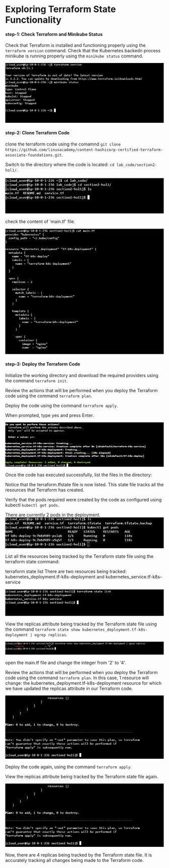 #    Exploring Terraform State Functionality
#### step-1: Check Terraform and Minikube Status

Check that Terraform is installed and functioning properly using the `terraform version` command.
Check that the Kubernetes backedn process minikube is running properly using the `minikube status` command.

![1](outputs/pic11.PNG)

#### step-2: Clone Terraform Code

clone the terraform code using the comamnd `git clone https://github.com/linuxacademy/content-hashicorp-certified-terraform-associate-foundations.git`.

Switch to the directory where the code is located: `cd lab_code/section2-hol1/`.

![1](outputs/pic12.PNG)

check the content of 'main.tf' file.

![1](outputs/pic13.PNG)

#### step-3: Deploy the Terraform Code

Initialize the working directory and download the required providers using the command `terraform init`.

Review the actions that will be performed when you deploy the Terraform code using the command `terraform plan`.

Deploy the code using the command `terraform apply`.

When prompted, type yes and press Enter.

![1](outputs/pic14.PNG)

Once the code has executed successfully, list the files in the directory:

Notice that the terraform.tfstate file is now listed. This state file tracks all the resources that Terraform has created.

Verify that the pods required were created by the code as configured using kubectl `kubectl get pods`.

There are currently 2 pods in the deployment.
![1](outputs/pic15.PNG)

List all the resources being tracked by the Terraform state file using the terraform state command:

terraform state list
There are two resources being tracked: kubernetes_deployment.tf-k8s-deployment and kubernetes_service.tf-k8s-service

![1](outputs/pic16.PNG)

View the replicas attribute being tracked by the Terraform state file using the command `terraform state show kubernetes_deployment.tf-k8s-deployment | egrep replicas`.

![1](outputs/pic17.PNG)

open the main.tf file and change the integer from '2' to '4'.

Review the actions that will be performed when you deploy the Terraform code using the command `terraform plan`.
In this case, 1 resource will change: the kubernetes_deployment.tf-k8s-deployment resource for which we have updated the replicas attribute in our Terraform code.

![1](outputs/pic18.PNG)

Deploy the code again, using the command `terraform apply`.

View the replicas attribute being tracked by the Terraform state file again.

![1](outputs/pic18.PNG)

Now, there are 4 replicas being tracked by the Terraform state file. It is accurately tracking all changes being made to the Terraform code.





